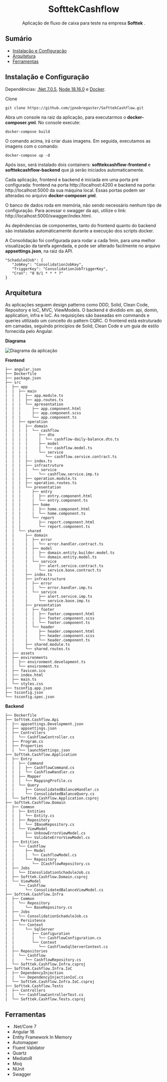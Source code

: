 <h1 align="center">SofttekCashflow</h1>

<p align="center">
	Aplicação de fluxo de caixa para teste na empresa <b>Softtek</b> .
  <br>
</p>

<h2>Sumário</h2>
<ul>
    <li><a href="#ins">Instalação e Configuração</a></li>
    <li><a href="#arq">Arquitetura</a></li>
    <li><a href="#fer">Ferramentas</a></li>
</ul>
<h2 id="ins">Instalação e Configuração</h2>
<p>Dependências: <a href="https://dotnet.microsoft.com/en-us/download/dotnet/7.0">.Net 7.0.5</a>, <a href="https://nodejs.org/dist/v18.16.0/">Node 18.16.0</a> e <a href="https://www.docker.com/products/docker-desktop/">Docker</a>.</p>

Clone

    git clone https://github.com/jpnobregaster/SofttekCashflow.git

<p>Abra um console na raiz da aplicação, para executarmos o <b>docker-composer.yml</b>. No console execute:

    docker-compose build
O comando acima, irá criar duas imagens. Em seguida, executamos as imagens com o comando:

    docker-compose up -d
Após isso, será instalado dois containers: <b>softtekcashflow-frontend</b> e <b>softtekcashflow-backend</b> que já serão iniciados automaticamente.

Cada aplicação, frontend e backend é iniciada em uma porta pré configurada:
frontend na porta http://localhost:4200 e backend na porta: http://localhost:5000 da sua máquina local.
Essas portas podem ser alteradas no arquivo <b>docker-composer.yml</b>.

O banco de dados roda em memória, não sendo necessário nenhum tipo de configuração.
Para acessar o swagger da api, utilize o link:  http://localhost:5000/swagger/index.html.

As depêndencias de componentes, tanto do frontend quanto do backend são instaladas automáticamente durante a execução dos scripts docker.

A Consolidação foi configurada para rodar a cada 1min, para uma melhor visualização da tarefa agendada, e pode ser alterado facilmente no arquivo <b>appsettings.json</b>, na raiz da API.

    "SchaduledJob": {
       "JobKey": "ConsolidationJobKey",
       "TriggerKey": "ConsolidationJobTriggerKey",
       "Cron": "0 0/1 * * * ?"
    }
</p>

<h2 id="arq">Arquitetura</h2>
As aplicações seguem design patterns como DDD, Solid, Clean Code, Repository e IoC, MVC, ViewModels.
O backend é dividido em: api, domin, application, infra e IoC. As requisições são baseadas em commands e queries utilizado um conceito do pattern CQRC. O frontend está estruturado em camadas, seguindo principios de Solid, Clean Code e um guia de estilo fornecida pelo Angular.


**Diagrama**

![Diagrama da aplicação](https://github.com/jpnobregaster/SofttekCashflow/blob/main/diagram.png)


**Frontend**
```
├── angular.json                             
├── Dockerfile
├── package.json
├── src
|  ├── app
|  |  ├── main
|  |  |  ├── app.module.ts
|  |  |  ├── app.routes.ts
|  |  |  └── apresentation
|  |  |     ├── app.component.html
|  |  |     ├── app.component.scss
|  |  |     └── app.component.ts
|  |  ├── operation
|  |  |  ├── domain
|  |  |  |  └── cashflow
|  |  |  |     ├── dto
|  |  |  |     |  └── cashflow-daily-balance.dto.ts
|  |  |  |     ├── model
|  |  |  |     |  └── cashflow.model.ts
|  |  |  |     └── service
|  |  |  |        └── cashflow.service.contract.ts
|  |  |  ├── index.ts
|  |  |  ├── infrastruture
|  |  |  |  └── service
|  |  |  |     └── cashflow.service.imp.ts
|  |  |  ├── operation.module.ts
|  |  |  ├── operation.routes.ts
|  |  |  └── presentation
|  |  |     ├── entry
|  |  |     |  ├── entry.component.html
|  |  |     |  └── entry.component.ts
|  |  |     ├── home
|  |  |     |  ├── home.component.html
|  |  |     |  └── home.component.ts
|  |  |     └── report
|  |  |        ├── report.component.html
|  |  |        └── report.component.ts
|  |  └── shared
|  |     ├── domain
|  |     |  ├── error
|  |     |  |  └── error.handler.contract.ts
|  |     |  ├── model
|  |     |  |  ├── domain.entity.builder.model.ts
|  |     |  |  └── domain.entity.model.ts
|  |     |  └── service
|  |     |     ├── alert.service.contract.ts
|  |     |     └── service.base.contract.ts
|  |     ├── index.ts
|  |     ├── infrastructure
|  |     |  ├── error
|  |     |  |  └── error.handler.imp.ts
|  |     |  └── service
|  |     |     ├── alert.service.imp.ts
|  |     |     └── service.base.imp.ts
|  |     ├── presentation
|  |     |  ├── footer
|  |     |  |  ├── footer.component.html
|  |     |  |  ├── footer.component.scss
|  |     |  |  └── footer.component.ts
|  |     |  └── header
|  |     |     ├── header.component.html
|  |     |     ├── header.component.scss
|  |     |     └── header.component.ts
|  |     ├── shared.module.ts
|  |     └── shared.routes.ts
|  ├── assets
|  ├── environments
|  |  ├── environment.development.ts
|  |  └── environment.ts
|  ├── favicon.ico
|  ├── index.html
|  ├── main.ts
|  └── styles.css
├── tsconfig.app.json
├── tsconfig.json
└── tsconfig.spec.json
```
**Backend**
```
├── Dockerfile
├── Softtek.Cashflow.Api
|  ├── appsettings.Development.json
|  ├── appsettings.json
|  ├── Controllers
|  |  └── CashflowController.cs
|  ├── Program.cs
|  ├── Properties
|  |  └── launchSettings.json
├── Softtek.Cashflow.Application
|  ├── Entry
|  |  ├── Command
|  |  |  ├── CashflowCommand.cs
|  |  |  └── CashflowHandler.cs
|  |  ├── Mapper
|  |  |  └── MappingProfile.cs
|  |  └── Query
|  |     ├── ConsolidatedBalanceHandler.cs
|  |     └── ConsolidatedBalanceQuery.cs
|  └── Softtek.Cashflow.Application.csproj
├── Softtek.Cashflow.Domain
|  ├── Common
|  |  ├── Entities
|  |  |  └── Entity.cs
|  |  ├── Repository
|  |  |  └── IBaseRepository.cs
|  |  └── ViewModel
|  |     ├── UnknowErrorViewModel.cs
|  |     └── ValidateErrorViewModel.cs
|  ├── Entities
|  |  └── Cashflow
|  |     ├── Model
|  |     |  └── CashflowModel.cs
|  |     └── Repository
|  |        └── ICashflowRepository.cs
|  ├── Jobs
|  |  └── IConsolidationSchaduleJob.cs
|  ├── Softtek.Cashflow.Domain.csproj
|  └── ViewModel
|     └── Cashflow
|        └── ConsolidatedBalanceViewModel.cs
├── Softtek.Cashflow.Infra
|  ├── Common
|  |  └── Repository
|  |     └── BaseRepository.cs
|  ├── Jobs
|  |  └── ConsolidationSchaduleJob.cs
|  ├── Persistence
|  |  └── Context
|  |     └── SqlServer
|  |        ├── Configuration
|  |        |  └── CashflowConfiguration.cs
|  |        └── Context
|  |           └── CashflowSqlServerContext.cs
|  ├── Repositories
|  |  └── Cashflow
|  |     └── CashflowRepository.cs
|  └── Softtek.Cashflow.Infra.csproj
├── Softtek.Cashflow.Infra.IoC
|  ├── DependencyInjection
|  |  └── DependencyInjectionIoC.cs
|  └── Softtek.Cashflow.Infra.IoC.csproj
├── Softtek.Cashflow.Tests
|  ├── Controllers
|  |  └── CashflowControllerTest.cs
|  └── Softtek.Cashflow.Tests.csproj
```
<h2 id="fer">Ferramentas</h2>

 - .Net/Core 7
 - Angular 16
 - Entity Framework In Memory
 - Automapper
 - Fluent Validator
 - Quartz
 - MediatoR
 - Moq
 - NUnit
 - Swagger